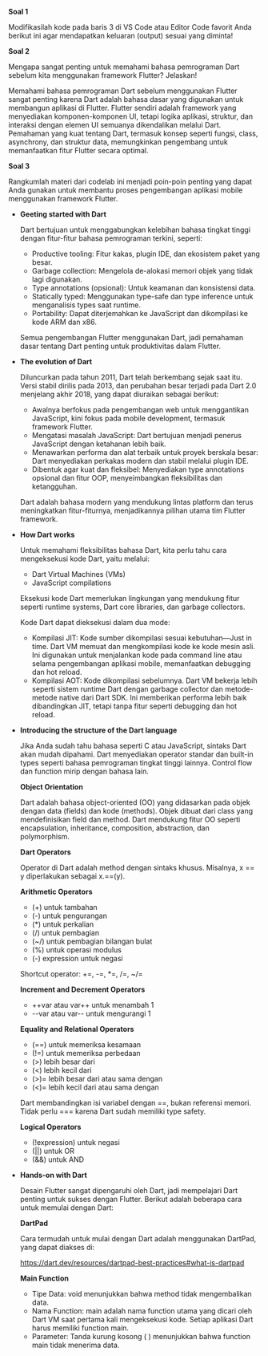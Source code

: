 **Soal 1**

Modifikasilah kode pada baris 3 di VS Code atau Editor Code favorit Anda berikut ini agar mendapatkan keluaran (output) sesuai yang diminta!

**Soal 2**

Mengapa sangat penting untuk memahami bahasa pemrograman Dart sebelum kita menggunakan framework Flutter? Jelaskan!

Memahami bahasa pemrograman Dart sebelum menggunakan Flutter sangat penting karena Dart adalah bahasa dasar yang digunakan untuk membangun aplikasi di Flutter. Flutter sendiri adalah framework yang menyediakan komponen-komponen UI, tetapi logika aplikasi, struktur, dan interaksi dengan elemen UI semuanya dikendalikan melalui Dart. Pemahaman yang kuat tentang Dart, termasuk konsep seperti fungsi, class, asynchrony, dan struktur data, memungkinkan pengembang untuk memanfaatkan fitur Flutter secara optimal.

**Soal 3**

Rangkumlah materi dari codelab ini menjadi poin-poin penting yang dapat Anda gunakan untuk membantu proses pengembangan aplikasi mobile menggunakan framework Flutter.
* **Geeting started with Dart**

    Dart bertujuan untuk menggabungkan kelebihan bahasa tingkat tinggi dengan fitur-fitur bahasa pemrograman terkini, seperti:
    
    * Productive tooling: Fitur kakas, plugin IDE, dan ekosistem paket yang besar.
    * Garbage collection: Mengelola de-alokasi memori objek yang tidak lagi digunakan.
    * Type annotations (opsional): Untuk keamanan dan konsistensi data.
    * Statically typed: Menggunakan type-safe dan type inference untuk menganalisis types saat runtime.
    * Portability: Dapat diterjemahkan ke JavaScript dan dikompilasi ke kode ARM dan x86.

    Semua pengembangan Flutter menggunakan Dart, jadi pemahaman dasar tentang Dart penting untuk produktivitas dalam Flutter.
* **The evolution of Dart**

    Diluncurkan pada tahun 2011, Dart telah berkembang sejak saat itu. Versi stabil dirilis pada 2013, dan perubahan besar terjadi pada Dart 2.0 menjelang akhir 2018, yang dapat diuraikan sebagai berikut:

    * Awalnya berfokus pada pengembangan web untuk menggantikan JavaScript, kini fokus pada mobile development, termasuk framework Flutter.
    * Mengatasi masalah JavaScript: Dart bertujuan menjadi penerus JavaScript dengan ketahanan lebih baik.
    * Menawarkan performa dan alat terbaik untuk proyek berskala besar: Dart menyediakan perkakas modern dan stabil melalui plugin IDE.
    * Dibentuk agar kuat dan fleksibel: Menyediakan type annotations opsional dan fitur OOP, menyeimbangkan fleksibilitas dan ketangguhan.
    
    Dart adalah bahasa modern yang mendukung lintas platform dan terus meningkatkan fitur-fiturnya, menjadikannya pilihan utama tim Flutter framework.
* **How Dart works**

    Untuk memahami fleksibilitas bahasa Dart, kita perlu tahu cara mengeksekusi kode Dart, yaitu melalui:
    * Dart Virtual Machines (VMs)
    * JavaScript compilations

    Eksekusi kode Dart memerlukan lingkungan yang mendukung fitur seperti runtime systems, Dart core libraries, dan garbage collectors.

    Kode Dart dapat dieksekusi dalam dua mode:

    * Kompilasi JIT: Kode sumber dikompilasi sesuai kebutuhan—Just in time. Dart VM memuat dan mengkompilasi kode ke kode mesin asli. Ini digunakan untuk menjalankan kode pada command line atau selama pengembangan aplikasi mobile, memanfaatkan debugging dan hot reload.
    * Kompilasi AOT: Kode dikompilasi sebelumnya. Dart VM bekerja lebih seperti sistem runtime Dart dengan garbage collector dan metode-metode native dari Dart SDK. Ini memberikan performa lebih baik dibandingkan JIT, tetapi tanpa fitur seperti debugging dan hot reload.

* **Introducing the structure of the Dart language**

    Jika Anda sudah tahu bahasa seperti C atau JavaScript, sintaks Dart akan mudah dipahami. Dart menyediakan operator standar dan built-in types seperti bahasa pemrograman tingkat tinggi lainnya. Control flow dan function mirip dengan bahasa lain.

    **Object Orientation**

    Dart adalah bahasa object-oriented (OO) yang didasarkan pada objek dengan data (fields) dan kode (methods). Objek dibuat dari class yang mendefinisikan field dan method. Dart mendukung fitur OO seperti encapsulation, inheritance, composition, abstraction, dan polymorphism.

    **Dart Operators**

    Operator di Dart adalah method dengan sintaks khusus. Misalnya, x == y diperlakukan sebagai x.==(y).

    **Arithmetic Operators**
    * (+) untuk tambahan
    * (-) untuk pengurangan
    * (*) untuk perkalian
    * (/) untuk pembagian
    * (~/) untuk pembagian bilangan bulat
    * (%) untuk operasi modulus
    * (-) expression untuk negasi

    Shortcut operator: +=, -=, *=, /=, ~/=

    **Increment and Decrement Operators**
    * ++var atau var++ untuk menambah 1
    * --var atau var-- untuk mengurangi 1

    **Equality and Relational Operators**
    * (==) untuk memeriksa kesamaan
    * (!=) untuk memeriksa perbedaan
    * (>) lebih besar dari
    * (<) lebih kecil dari
    * (>)= lebih besar dari atau sama dengan
    * (<)= lebih kecil dari atau sama dengan

    Dart membandingkan isi variabel dengan ==, bukan referensi memori. Tidak perlu === karena Dart sudah memiliki type safety.

    **Logical Operators**

    * (!expression) untuk negasi
    * (||) untuk OR
    * (&&) untuk AND

* **Hands-on with Dart**

    Desain Flutter sangat dipengaruhi oleh Dart, jadi mempelajari Dart penting untuk sukses dengan Flutter. Berikut adalah beberapa cara untuk memulai dengan Dart:

    **DartPad**

    Cara termudah untuk mulai dengan Dart adalah menggunakan DartPad, yang dapat diakses di:

    https://dart.dev/resources/dartpad-best-practices#what-is-dartpad

    **Main Function**
    * Tipe Data: void menunjukkan bahwa method tidak mengembalikan data.
    * Nama Function: main adalah nama function utama yang dicari oleh Dart VM saat pertama kali mengeksekusi kode. Setiap aplikasi Dart harus memiliki function main.
    * Parameter: Tanda kurung kosong ( ) menunjukkan bahwa function main tidak menerima data.
